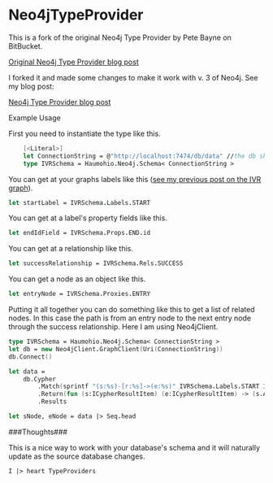 # Neo4jTypeProvider

This is a fork of the original Neo4j Type Provider by Pete Bayne on BitBucket.

[Original Neo4j Type Provider blog post](https://medium.com/@haumohio/the-trips-and-traps-of-creating-a-generative-type-provider-in-f-75162d99622c#.1qsii2nwn)

I forked it and made some changes to make it work with v. 3 of Neo4j.  See my blog post:

[Neo4j Type Provider blog post](https://marnee.silvrback.com/neo4j-type-provider)

Example Usage

First you need to instantiate the type like this. 

```fsharp
    [<Literal>]
    let ConnectionString = @"http://localhost:7474/db/data" //the db should be populated
    type IVRSchema = Haumohio.Neo4j.Schema< ConnectionString >

```

You can get at your graphs labels like this ([see my previous post on the IVR graph](http://marnee.silvrback.com/an-ivr-with-neo4j-and-f-part-1)).

```fsharp
let startLabel = IVRSchema.Labels.START
``` 

You can get at a label's property fields like this.

```fsharp
let endIdField = IVRSchema.Props.END.id
```

You can get at a relationship like this.

```fsharp
let successRelationship = IVRSchema.Rels.SUCCESS
```

You can get a node as an object like this.

```fsharp
let entryNode = IVRSchema.Proxies.ENTRY
```

Putting it all together you can do something like this to get a list of related nodes.  In this case the path is from an entry node to the next entry node through the success relationship.  Here I am using Neo4jClient.

```fsharp
type IVRSchema = Haumohio.Neo4j.Schema< ConnectionString >
let db = new Neo4jClient.GraphClient(Uri(ConnectionString))
db.Connect()

let data = 
    db.Cypher
        .Match(sprintf "(s:%s)-[r:%s]->(e:%s)" IVRSchema.Labels.START IVRSchema.Rels.GOTO IVRSchema.Labels.ENTRY)
        .Return(fun (s:ICypherResultItem) (e:ICypherResultItem) -> (s.As<IVRSchema.Proxies.START>(), e.As<IVRSchema.Proxies.ENTRY>()))
        .Results

let sNode, eNode = data |> Seq.head

```

###Thoughts###

This is a nice way to work with your database's schema and it will naturally update as the source database changes.  

```fsharp
I |> heart TypeProviders
```
